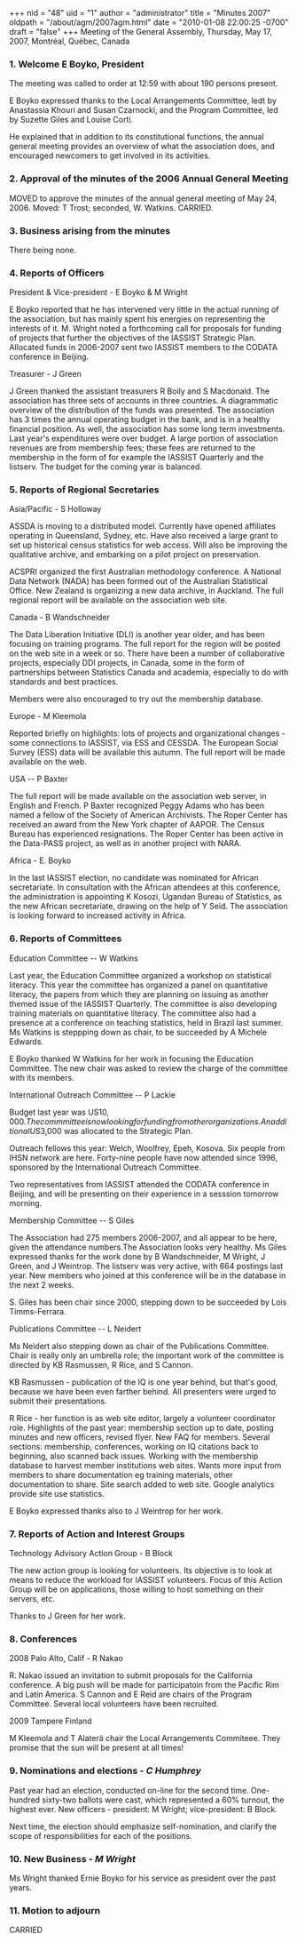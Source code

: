 +++
nid = "48"
uid = "1"
author = "administrator"
title = "Minutes 2007"
oldpath = "/about/agm/2007agm.html"
date = "2010-01-08 22:00:25 -0700"
draft = "false"
+++
Meeting of the General Assembly, Thursday, May 17, 2007, Montréal,
Québec, Canada

### 1. Welcome E Boyko, President

The meeting was called to order at 12:59 with about 190 persons present.

E Boyko expressed thanks to the Local Arrangements Committee, ledt by
Anastassia Khouri and Susan Czarnocki, and the Program Committee, led by
Suzette Giles and Louise Corti.

He explained that in addition to its constitutional functions, the
annual general meeting provides an overview of what the association
does, and encouraged newcomers to get involved in its activities.

### 2. Approval of the minutes of the 2006 Annual General Meeting

MOVED to approve the minutes of the annual general meeting of May 24,
2006. Moved: T Trost; seconded, W. Watkins. CARRIED.

### 3. Business arising from the minutes

There being none.

### 4. Reports of Officers

President & Vice-president - E Boyko & M Wright

E Boyko reported that he has intervened very little in the actual
running of the association, but has mainly spent his energies on
representing the interests of it. M. Wright noted a forthcoming call for
proposals for funding of projects that further the objectives of the
IASSIST Strategic Plan. Allocated funds in 2006-2007 sent two IASSIST
members to the CODATA conference in Beijing.

Treasurer - J Green

J Green thanked the assistant treasurers R Boily and S Macdonald. The
association has three sets of accounts in three countries. A
diagrammatic overview of the distribution of the funds was presented.
The association has 3 times the annual operating budget in the bank, and
is in a healthy financial position. As well, the association has some
long term investments. Last year's expenditures were over budget. A
large portion of association revenues are from membership fees; these
fees are returned to the membership in the form of for example the
IASSIST Quarterly and the listserv. The budget for the coming year is
balanced.

### 5. Reports of Regional Secretaries

Asia/Pacific - S Holloway

ASSDA is moving to a distributed model. Currently have opened affiliates
operating in Queensland, Sydney, etc. Have also received a large grant
to set up historical census statistics for web access. Will also be
improving the qualitative archive, and embarking on a pilot project on
preservation.

ACSPRI organized the first Australian methodology conference. A National
Data Network (NADA) has been formed out of the Australian Statistical
Office. New Zealand is organizing a new data archive, in Auckland. The
full regional report will be available on the association web site.

Canada - B Wandschneider

The Data Liberation Initiative (DLI) is another year older, and has been
focusing on training programs. The full report for the region will be
posted on the web site in a week or so. There have been a number of
collaborative projects, especially DDI projects, in Canada, some in the
form of partnerships between Statistics Canada and academia, especially
to do with standards and best practices.

Members were also encouraged to try out the membership database.

Europe - M Kleemola

Reported briefly on highlights: lots of projects and organizational
changes - some connections to IASSIST, via ESS and CESSDA. The European
Social Survey (ESS) data will be available this autumn. The full report
will be made available on the web.

USA -- P Baxter

The full report will be made available on the association web server, in
English and French. P Baxter recognized Peggy Adams who has been named a
fellow of the Society of American Archivists. The Roper Center has
received an award from the New York chapter of AAPOR. The Census Bureau
has experienced resignations. The Roper Center has been active in the
Data-PASS project, as well as in another project with NARA.

Africa - E. Boyko

In the last IASSIST election, no candidate was nominated for African
secretariate. In consultation with the African attendees at this
conference, the administration is appointing K Kosozi, Ugandan Bureau of
Statistics, as the new African secretariate, drawing on the help of Y
Seid. The association is looking forward to increased activity in
Africa.

### 6. Reports of Committees

Education Committee -- W Watkins

Last year, the Education Committee organized a workshop on statistical
literacy. This year the committee has organized a panel on quantitative
literacy, the papers from which they are planning on issuing as another
themed issue of the IASSIST Quarterly. The committee is also developing
training materials on quantitative literacy. The committee also had a
presence at a conference on teaching statistics, held in Brazil last
summer. Ms Watkins is steppping down as chair, to be succeeded by A
Michele Edwards.

E Boyko thanked W Watkins for her work in focusing the Education
Committee. The new chair was asked to review the charge of the committee
with its members.

International Outreach Committee -- P Lackie

Budget last year was US$10,000. The commmittee is now looking for
funding from other organizations. An additional US$3,000 was allocated
to the Strategic Plan.

Outreach fellows this year: Welch, Woolfrey, Epeh, Kosova. Six people
from IHSN network are here. Forty-nine people have now attended since
1996, sponsored by the International Outreach Committee.

Two representatives from IASSIST attended the CODATA conference in
Beijing, and will be presenting on their experience in a sesssion
tomorrow morning.

Membership Committee -- S Giles

The Association had 275 members 2006-2007, and all appear to be here,
given the attendance numbers.The Association looks very healthy. Ms
Giles expressed thanks for the work done by B Wandschneider, M Wright, J
Green, and J Weintrop. The listserv was very active, with 664 postings
last year. New members who joined at this conference will be in the
database in the next 2 weeks.

S. Giles has been chair since 2000, stepping down to be succeeded by
Lois Timms-Ferrara.

Publications Committee -- L Neidert

Ms Neidert also stepping down as chair of the Publications Committee.
Chair is really only an umbrella role; the important work of the
committee is directed by KB Rasmussen, R Rice, and S Cannon.

KB Rasmussen - publication of the IQ is one year behind, but that's
good, because we have been even farther behind. All presenters were
urged to submit their presentations.

R Rice - her function is as web site editor, largely a volunteer
coordinator role. Highlights of the past year: membership section up to
date, posting minutes and new officers, revised flyer. New FAQ for
members. Several sections: membership, conferences, working on IQ
citations back to beginning, also scanned back issues. Working with the
membership database to harvest member institutions web sites. Wants more
input from members to share documentation eg training materials, other
documentation to share. Site search added to web site. Google analytics
provide site use statistics.

E Boyko expressed thanks also to J Weintrop for her work.

### 7. Reports of Action and Interest Groups

Technology Advisory Action Group - B Block

The new action group is looking for volunteers. Its objective is to look
at means to reduce the workload for IASSIST volunteers. Focus of this
Action Group will be on applications, those willing to host something on
their servers, etc.

Thanks to J Green for her work.

### 8. Conferences

2008 Palo Alto, Calif - R Nakao

R. Nakao issued an invitation to submit proposals for the California
conference. A big push will be made for participatoin from the Pacific
Rim and Latin America. S Cannon and E Reid are chairs of the Program
Committee. Several local volunteers have been recruited.

2009 Tampere Finland

M Kleemola and T Alaterä chair the Local Arrangements Commiteee. They
promise that the sun will be present at all times!

### 9. Nominations and elections - *C Humphrey*

Past year had an election, conducted on-line for the second time.
One-hundred sixty-two ballots were cast, which represented a 60%
turnout, the highest ever. New officers - president: M Wright;
vice-president: B Block.

Next time, the election should emphasize self-nomination, and clarify
the scope of responsibilities for each of the positions.

### 10. New Business - *M Wright*

Ms Wright thanked Ernie Boyko for his service as president over the past
years.

### 11. Motion to adjourn

CARRIED
